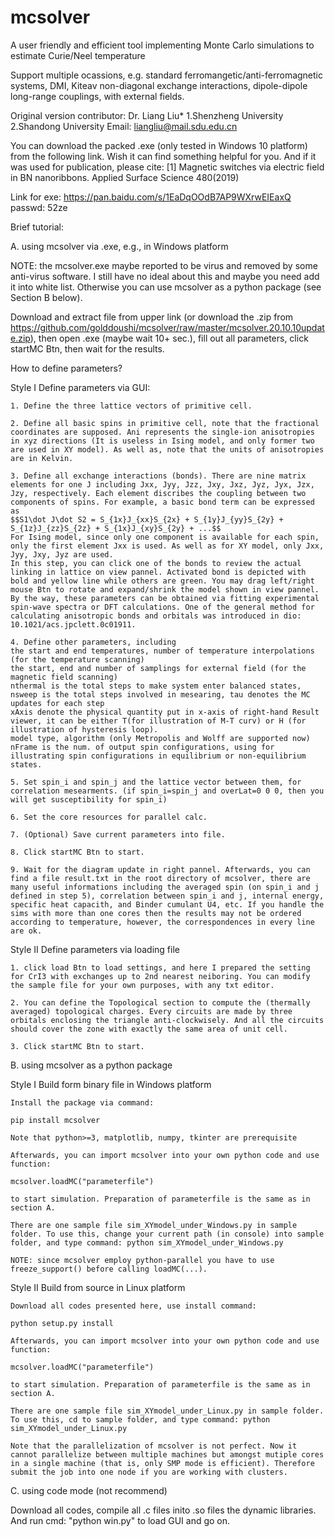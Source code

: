 # mcsolver
A user friendly and efficient tool implementing Monte Carlo simulations to estimate Curie/Neel temperature

Support multiple ocassions, e.g. standard ferromangetic/anti-ferromagnetic systems, DMI, Kiteav non-diagonal exchange interactions, dipole-dipole long-range couplings, with external fields.

Original version contributor: Dr. Liang Liu* 1.Shenzheng University 2.Shandong University
Email: liangliu@mail.sdu.edu.cn

You can download the packed .exe (only tested in Windows 10 platform) from the following link. Wish it can find something helpful for you. And if it was used for publication, please cite:
[1] Magnetic switches via electric field in BN nanoribbons. Applied Surface Science 480(2019)

Link for exe: https://pan.baidu.com/s/1EaDqOOdB7AP9WXrwEIEaxQ
passwd: 52ze


Brief tutorial:

A. using mcsolver via .exe, e.g., in Windows platform

  NOTE: the mcsolver.exe maybe reported to be virus and removed by some anti-virus software. I still have no ideal about this and maybe you need add it into white list. Otherwise you can use mcsolver as a python package (see Section B below).

  Download and extract file from upper link (or download the .zip from https://github.com/golddoushi/mcsolver/raw/master/mcsolver.20.10.10update.zip), then open .exe (maybe wait 10+ sec.), fill out all parameters, click startMC Btn, then wait for the results.

  How to define parameters?

  Style I Define parameters via GUI:

    1. Define the three lattice vectors of primitive cell.

    2. Define all basic spins in primitive cell, note that the fractional coordinates are supposed. Ani represents the single-ion anisotropies in xyz directions (It is useless in Ising model, and only former two are used in XY model). As well as, note that the units of anisotropies are in Kelvin. 

    3. Define all exchange interactions (bonds). There are nine matrix elements for one J including Jxx, Jyy, Jzz, Jxy, Jxz, Jyz, Jyx, Jzx, Jzy, respectively. Each element discribes the coupling between two components of spins. For example, a basic bond term can be expressed as 
    $$S1\dot J\dot S2 = S_{1x}J_{xx}S_{2x} + S_{1y}J_{yy}S_{2y} + S_{1z}J_{zz}S_{2z} + S_{1x}J_{xy}S_{2y} + ...$$
    For Ising model, since only one component is available for each spin, only the first element Jxx is used. As well as for XY model, only Jxx, Jyy, Jxy, Jyz are used. 
    In this step, you can click one of the bonds to review the actual linking in lattice on view pannel. Activated bond is depicted with bold and yellow line while others are green. You may drag left/right mouse Btn to rotate and expand/shrink the model shown in view pannel. 
    By the way, these parameters can be obtained via fitting experimental spin-wave spectra or DFT calculations. One of the general method for calculating anisotropic bonds and orbitals was introduced in dio: 10.1021/acs.jpclett.0c01911.

    4. Define other parameters, including 
    the start and end temperatures, number of temperature interpolations (for the temperature scanning)
    the start, end and number of samplings for external field (for the magnetic field scanning)
    nthermal is the total steps to make system enter balanced states, nsweep is the total steps involved in mesearing, tau denotes the MC updates for each step
    xAxis denote the physical quantity put in x-axis of right-hand Result viewer, it can be either T(for illustration of M-T curv) or H (for illustration of hysteresis loop).
    model type, algorithm (only Metropolis and Wolff are supported now)
    nFrame is the num. of output spin configurations, using for illustrating spin configurations in equilibrium or non-equilibrium states.

    5. Set spin_i and spin_j and the lattice vector between them, for correlation mesearments. (if spin_i=spin_j and overLat=0 0 0, then you will get susceptibility for spin_i)

    6. Set the core resources for parallel calc.

    7. (Optional) Save current parameters into file.

    8. Click startMC Btn to start.

    9. Wait for the diagram update in right pannel. Afterwards, you can find a file result.txt in the root directory of mcsolver, there are many useful informations including the averaged spin (on spin_i and j defined in step 5), correlation between spin_i and j, internal energy, specific heat capacith, and Binder cumulant U4, etc. If you handle the sims with more than one cores then the results may not be ordered according to temperature, however, the correspondences in every line are ok.

  Style II Define parameters via loading file
  
    1. click load Btn to load settings, and here I prepared the setting for CrI3 with exchanges up to 2nd nearest neiboring. You can modify the sample file for your own purposes, with any txt editor. 

    2. You can define the Topological section to compute the (thermally averaged) topological charges. Every circuits are made by three orbitals enclosing the triangle anti-clockwisely. And all the circuits should cover the zone with exactly the same area of unit cell. 

    3. Click startMC Btn to start.

B. using mcsolver as a python package

  Style I Build form binary file in Windows platform

    Install the package via command:

    pip install mcsolver

    Note that python>=3, matplotlib, numpy, tkinter are prerequisite

    Afterwards, you can import mcsolver into your own python code and use function:

    mcsolver.loadMC("parameterfile")

    to start simulation. Preparation of parameterfile is the same as in section A.
    
    There are one sample file sim_XYmodel_under_Windows.py in sample folder. To use this, change your current path (in console) into sample folder, and type command: python sim_XYmodel_under_Windows.py

    NOTE: since mcsolver employ python-parallel you have to use freeze_support() before calling loadMC(...).

  Style II Build from source in Linux platform

    Download all codes presented here, use install command:

    python setup.py install

    Afterwards, you can import mcsolver into your own python code and use function:

    mcsolver.loadMC("parameterfile")

    to start simulation. Preparation of parameterfile is the same as in section A.

    There are one sample file sim_XYmodel_under_Linux.py in sample folder. To use this, cd to sample folder, and type command: python sim_XYmodel_under_Linux.py

    Note that the parallelization of mcsolver is not perfect. Now it cannot parallelize between multiple machines but amongst mutiple cores in a single machine (that is, only SMP mode is efficient). Therefore submit the job into one node if you are working with clusters.

C. using code mode (not recommend)
  
   Download all codes, compile all .c files inito .so files the dynamic libraries. And run cmd: "python win.py" to load GUI and go on.